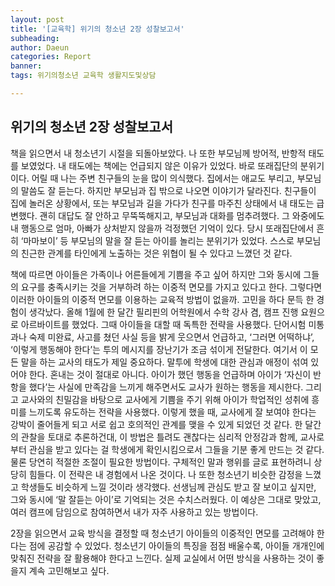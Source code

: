 ```yaml
---
layout: post
title: '[교육학] 위기의 청소년 2장 성찰보고서'
subheading: 
author: Daeun
categories: Report
banner: 
tags: 위기의청소년 교육학 생활지도및상담

---
```


## 위기의 청소년 2장 성찰보고서

책을 읽으면서 내 청소년기 시절을 되돌아보았다. 나 또한 부모님께 방어적, 반항적 태도를 보였었다. 내 태도에는 책에는 언급되지 않은 이유가 있었다. 바로 또래집단의 분위기이다. 어릴 때 나는 주변 친구들의 눈을 많이 의식했다. 집에서는 애교도 부리고, 부모님의 말씀도 잘 듣는다. 하지만 부모님과 집 밖으로 나오면 이야기가 달라진다. 친구들이 집에 놀러온 상황에서, 또는 부모님과 길을 가다가 친구를 마주친 상태에서 내 태도는 급변했다. 괜히 대답도 잘 안하고 무뚝뚝해지고, 부모님과 대화를 멈추려했다. 그 와중에도 내 행동으로 엄마, 아빠가 상처받지 않을까 걱정했던 기억이 있다. 당시 또래집단에서 흔히 ‘마마보이’ 등 부모님의 말을 잘 듣는 아이를 놀리는 분위기가 있었다. 스스로 부모님의 친근한 관계를 타인에게 노출하는 것은 위협이 될 수 있다고 느꼈던 것 같다.

책에 따르면 아이들은 가족이나 어른들에게 기쁨을 주고 싶어 하지만 그와 동시에 그들의 요구를 충족시키는 것을 거부하려 하는 이중적 면모를 가지고 있다고 한다. 그렇다면 이러한 아이들의 이중적 면모를 이용하는 교육적 방법이 없을까. 고민을 하다 문득 한 경험이 생각났다. 올해 1월에 한 달간 필리핀의 어학원에서 수학 강사 겸, 캠프 진행 요원으로 아르바이트를 했었다. 그때 아이들을 대할 때 독특한 전략을 사용했다. 단어시험 미통과나 숙제 미완료, 사고를 쳤던 사실 등을 밝게 웃으면서 언급하고, ‘그러면 어떡하냐’, ‘이렇게 행동해야 한다’는 투의 메시지를 장난기가 조금 섞이게 전달한다. 여기서 이 모든 말을 하는 교사의 태도가 제일 중요하다. 말투에 학생에 대한 관심과 애정이 섞여 있어야 한다. 혼내는 것이 절대로 아니다. 아이가 했던 행동을 언급하며 아이가 ‘자신이 반항을 했다’는 사실에 만족감을 느끼게 해주면서도 교사가 원하는 행동을 제시한다. 그리고 교사와의 친밀감을 바탕으로 교사에게 기쁨을 주기 위해 아이가 학업적인 성취에 흥미를 느끼도록 유도하는 전략을 사용했다. 
이렇게 했을 때, 교사에게 잘 보여야 한다는 강박이 줄어들게 되고 서로 쉽고 호의적인 관계를 맺을 수 있게 되었던 것 같다. 한 달간의 관찰을 토대로 추론하건대, 이 방법은 틀려도 괜찮다는 심리적 안정감과 함께, 교사로부터 관심을 받고 있다는 걸 학생에게 확인시킴으로서 그들을 기분 좋게 만드는 것 같다. 물론 당연히 적절한 조절이 필요한 방법이다. 구체적인 말과 행위를 글로 표현하려니 상당히 힘들다. 
이 전략은 내 경험에서 나온 것이다. 나 또한 청소년기 비슷한 감정을 느꼈고 학생들도 비슷하게 느낄 것이라 생각했다. 선생님께 관심도 받고 잘 보이고 싶지만, 그와 동시에 ‘말 잘듣는 아이’로 기억되는 것은 수치스러웠다. 이 예상은 그대로 맞았고, 여러 캠프에 담임으로 참여하면서 내가 자주 사용하고 있는 방법이다.

2장을 읽으면서 교육 방식을 결정할 때 청소년기 아이들의 이중적인 면모를 고려해야 한다는 점에 공감할 수 있었다. 청소년기 아이들의 특징을 점점 배울수록, 아이들 개개인에 맞춰진 전략을 잘 활용해야 한다고 느낀다. 실제 교실에서 어떤 방식을 사용하는 것이 좋을지 계속 고민해보고 싶다.